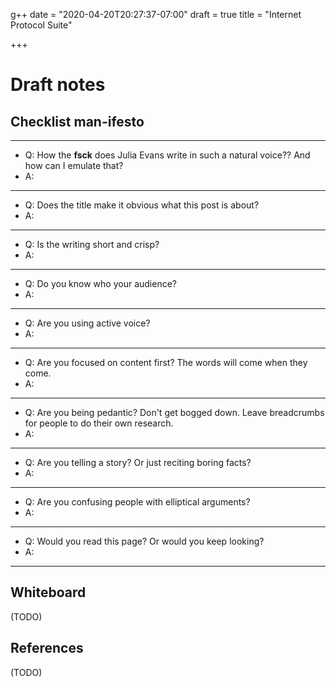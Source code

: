 g++
date = "2020-04-20T20:27:37-07:00"
draft = true
title = "Internet Protocol Suite"

+++

# Draft notes

## Checklist man-ifesto
---

* Q: How the __fsck__ does Julia Evans write in such a natural voice?? And how can I emulate that?
* A:
---

* Q: Does the title make it obvious what this post is about?
* A:

---
* Q: Is the writing short and crisp?
* A:

---
* Q: Do you know who your audience?
* A:

---
* Q: Are you using active voice?
* A:

---
* Q: Are you focused on content first? The words will come when they come.
* A:

---
* Q: Are you being pedantic? Don't get bogged down. Leave breadcrumbs for people to do their own research.
* A:

---
* Q: Are you telling a story? Or just reciting boring facts?
* A:

---
* Q: Are you confusing people with elliptical arguments?
* A:

---
* Q: Would you read this page? Or would you keep looking?
* A:

---
## Whiteboard

(TODO)

## References

(TODO)

<!--

Wikipedia has gathered their pages for all four layers of the [internet protocol suite][1] into a set.

-->

[1]: https://en.wikipedia.org/wiki/Internet_protocol_suite
